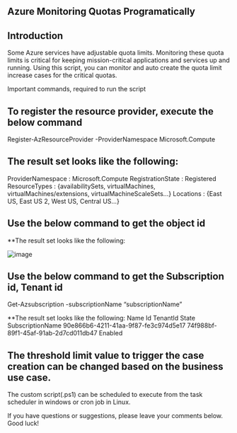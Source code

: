 ## Azure Monitoring Quotas Programatically

## Introduction
Some Azure services have adjustable quota limits. Monitoring these quota limits is critical for keeping mission-critical applications and services up and running. Using this script, you can monitor and auto create the quota limit increase cases for the critical quotas.

Important commands, required to run the script


## To register the resource provider, execute the below command
Register-AzResourceProvider -ProviderNamespace Microsoft.Compute

## The result set looks like the following:
ProviderNamespace : Microsoft.Compute
RegistrationState : Registered
ResourceTypes     : {availabilitySets, virtualMachines,
                    virtualMachines/extensions,
                    virtualMachineScaleSets…}
Locations         : {East US, East US 2, West US, Central US…}

## Use the below command to get the object id

**The result set looks like the following:

![image](https://user-images.githubusercontent.com/78607937/122462770-fc44d680-cf82-11eb-85e9-1c53f6df354b.png)



## Use the below command to get the Subscription id, Tenant id

Get-Azsubscription -subscriptionName “subscriptionName”

**The result set looks like the following:
 Name                Id                                     TenantId                                State 
SubscriptionName     90e866b6-4211-41aa-9f87-fe3c974d5e17   74f988bf-89f1-45af-91ab-2d7cd011db47    Enabled

## The threshold limit value to trigger the case creation can be changed based on the business use case.

The custom script(.ps1) can be scheduled to execute from the task scheduler in windows or cron job in Linux.

If you have questions or suggestions, please leave your comments below. Good luck!
